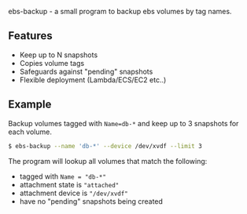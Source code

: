 
  ebs-backup - a small program to backup ebs volumes by tag names.

## Features

  - Keep up to N snapshots
  - Copies volume tags
  - Safeguards against "pending" snapshots
  - Flexible deployment (Lambda/ECS/EC2 etc..)

## Example

  Backup volumes tagged with `Name=db-*` and keep up to 3 snapshots for each volume.

  ```bash
  $ ebs-backup --name 'db-*' --device /dev/xvdf --limit 3
  ```

  The program will lookup all volumes that match the following:

  - tagged with `Name = "db-*"`
  - attachment state is `"attached"`
  - attachment device is `"/dev/xvdf"`
  - have no "pending" snapshots being created
